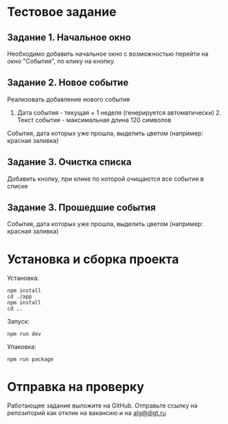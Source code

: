 # Тестовое задание

## Задание 1. Начальное окно

Необходимо добавить начальное окно с возможностью перейти на окно "События", по клику на кнопку.

## Задание 2. Новое событие

Реализовать добавление нового события

  1. Дата события - текущая + 1 неделя (генерируется автоматически)
    2. Текст события - максимальная длина 120 символов

События, дата которых уже прошла, выделить цветом (например: красная заливка)

## Задание 3. Очистка списка

Добавить кнопку, при клике по которой очищаются все события в списке
    
## Задание 3. Прошедшие события

События, дата которых уже прошла, выделить цветом (например: красная заливка)

# Установка и сборка проекта
Установка:
```
npm install
cd ./app
npm install
cd ..
```


Запуск:
  ```
npm run dev
```

Упаковка:

```
npm run package
```

# Отправка на проверку
Работающее задание выложите на GitHub.
Отправьте ссылку на репозиторий как отклик на вакансию и на alg@digt.ru



